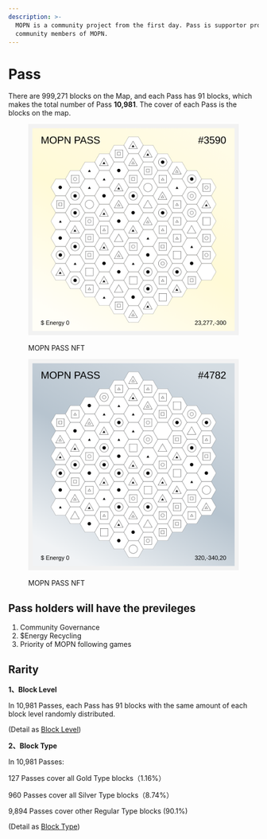 ```yaml
---
description: >-
  MOPN is a community project from the first day. Pass is supportor proof for
  community members of MOPN.
---
```


# Pass

There are 999,271 blocks on the Map, and each Pass has 91 blocks, which makes the total number of Pass **10,981**. The cover of each Pass is the blocks on the map.

<div>

<figure><img src="../../.gitbook/assets/PASS2.svg" alt=""><figcaption><p>MOPN PASS NFT</p></figcaption></figure>

 

<figure><img src="../../.gitbook/assets/PASS3.svg" alt=""><figcaption><p>MOPN PASS NFT</p></figcaption></figure>

</div>

## Pass holders will have the previleges

1. Community Governance
2. $Energy Recycling
3. Priority of MOPN following games

## Rarity

&#x20;**1、Block Level**

In 10,981 Passes, each Pass has 91 blocks with the same amount of each block level randomly distributed. &#x20;

(Detail as [Block Level](../usdenergy/block-level.md))

&#x20;**2、Block Type**

In 10,981 Passes: &#x20;

127 Passes cover all Gold Type blocks（1.16%） &#x20;

960 Passes cover all Silver Type blocks（8.74%） &#x20;

9,894 Passes cover other Regular Type blocks (90.1%)&#x20;

&#x20;(Detail as [Block Type](../usdenergy/block-type.md))
